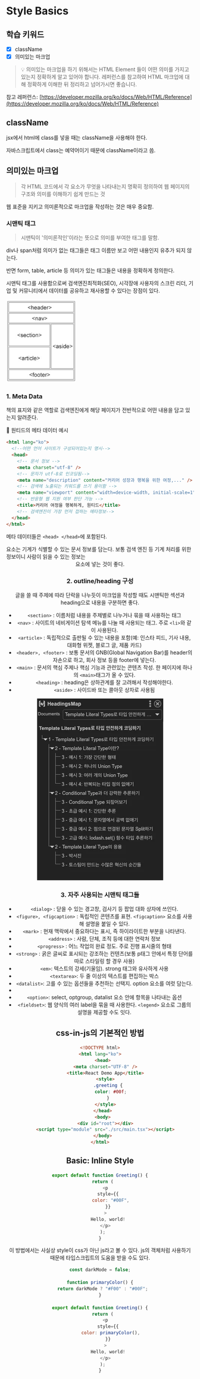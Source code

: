 # Style Basics

## 학습 키워드

- [x] className
- [x] 의미있는 마크업

> 💡 의미있는 마크업을 하기 위해서는 HTML Element 들이 어떤 의미를 가지고 있는지 정확하게 알고 있어야 합니다. 레퍼런스를 참고하여 HTML 마크업에 대해 정확하게 이해한 뒤 정리하고 넘어가시면 좋습니다.

참고 레퍼런스: [https://developer.mozilla.org/ko/docs/Web/HTML/Reference](https://developer.mozilla.org/ko/docs/Web/HTML/Reference)

## className

jsx에서 html에 class를 넣을 때는 className을 사용해야 한다.

자바스크립트에서 class는 예약어이기 때문에 className이라고 씀.

## 의미있는 마크업

> 각 HTML 코드에서 각 요소가 무엇을 나타내는지 명확히 정의하여 웹 페이지의 구조와 의미를 이해하기 쉽게 만드는 것

웹 표준을 지키고 의미론적으로 마크업을 작성하는 것은 매우 중요함.

### 시맨틱 태그

> 시맨틱이 '의미론적인'이라는 뜻으로 의미를 부여한 태그를 말함.

div나 span처럼 의미가 없는 태그들은 태그 이름만 보고 어떤 내용인지 유추가 되지 않는다.

반면 form, table, article 등 의미가 있는 태그들은 내용을 정확하게 정의한다.

시맨틱 태그를 사용함으로써 검색엔진최적화(SEO), 시각장애 사용자의 스크린 리더, 기업 및 커뮤니티에서 데이터를 공유하고 재사용할 수 있다는 장점이 있다.

![웹사이트 구조](/images/web-structure.jpg)

### 1. Meta Data

책의 표지와 같은 역할로 검색엔진에게 해당 페이지가 전반적으로 어떤 내용을 담고 있는지 알려준다.

📌 원티드의 메타 데이터 예시

```html
<html lang="ko">
  <!--어떤 언어 사이트가 구성되어있는지 명시-->
  <head>
    <!-- 문서 정보 -->
    <meta charset="utf-8" />
    <!-- 문자가 utf-8로 인코딩됨-->
    <meta name="description" content="커리어 성장과 행복을 위한 여정,..." />
    <!-- 검색에 노출되는 키워드를 쓰기 용이함 -->
    <meta name="viewport" content="width=device-width, initial-scale=1" />
    <!-- 반응형 웹 지원 여부 판단 가능 -->
    <title>커리어 여정을 행복하게, 원티드</title>
    <!-- 검색엔진이 가장 먼저 접하는 메타정보-->
  </head>
</html>
```

메타 데이터들은 `<head> </head>`에 포함된다.

<head> 요소는 기계가 식별할 수 있는 문서 정보를 담는다. 보통 검색 엔진 등 기계 처리를 위한 정보이니 사람이 읽을 수 있는 정보는 <header>요소에 넣는 것이 좋다.

### 2. outline/heading 구성

글을 쓸 때 주제에 따라 단락을 나누듯이 마크업을 작성할 때도 시맨틱한 섹션과 heading으로 내용을 구분하면 좋다.

- `<section>` : 이름처럼 내용을 주제별로 나누거나 묶을 때 사용하는 태그
- `<nav>` : 사이트의 네비게이션 탐색 메뉴를 나눌 때 사용되는 태그. 주로 `<li>`와 같이 사용된다.
- `<article>` : 독립적으로 출판될 수 있는 내용을 포함(예: 인스타 피드, 기사 내용, 대화형 위젯, 블로그 글, 제품 카드)
- `<header>, <footer>` : 보통 문서의 GNB(Global Navigation Bar)를 header의 자손으로 하고, 회사 정보 등을 footer에 넣는다.
- `<main>` : 문서의 핵심 주제나 핵심 기능과 관련있는 콘텐츠 작성. 한 페이지에 하나의 `<main>`태그가 올 수 있다.
- `<heading>` : heading은 상하관계를 잘 고려해서 작성해야한다.
- `<aside>` : 사이드바 또는 콜아웃 상자로 사용됨

![토스 개발팀 문서 heading 예시](/images/toss_heading.jpg)

### 3. 자주 사용되는 시맨틱 태그들

- `<dialog>` : 닫을 수 있는 경고창, 검사기 등 팝업 대화 상자에 쓰인다.
- `<figure>, <figcaption>` : 독립적인 콘텐츠를 표현. `<figcaption>` 요소를 사용해 설명을 붙일 수 있다.
- `<mark>` : 현재 맥락에서 중요하다는 표시, 즉 하이라이트한 부분을 나타낸다.
- `<address>` : 사람, 단체, 조직 등에 대한 연락처 정보
- `<progress>` : 어느 작업의 완료 정도. 주로 진행 표시줄의 형태
- `<strong>` : 굵은 글씨로 표시되는 강조하는 컨텐츠(보통 p태그 안에서 특정 단어를 따로 스타일링 할 경우 사용)
- `<em>`: 텍스트의 강세(기울임). strong 태그와 유사하게 사용
- `<textarea>`: 두 줄 이상의 텍스트를 편집하는 박스
- `<datalist>`: 고를 수 있는 옵션들을 추천하는 선택지. option 요소를 여럿 담는다.
- ``
- `<option>`: select, optgroup, datalist 요소 안에 항목을 나타내는 옵션
- `<fieldset>`: 웹 양식의 여러 label을 묶을 때 사용한다. `<legend>` 요소로 그룹의 설명을 제공할 수도 잇다.

## css-in-js의 기본적인 방법

```html
<!DOCTYPE html>
<html lang="ko">
  <head>
    <meta charset="UTF-8" />
    <title>React Demo App</title>
    <style>
      .greeting {
        color: #00f;
      }
    </style>
  </head>
  <body>
    <div id="root"></div>
    <script type="module" src="./src/main.tsx"></script>
  </body>
</html>
```

## Basic: Inline Style

```javascript
export default function Greeting() {
  return (
    <p
      style={{
        color: "#00F",
      }}
    >
      Hello, world!
    </p>
  );
}
```

이 방법에서는 사실상 style이 css가 아닌 js라고 볼 수 있다.
js의 객체처럼 사용하기 때문에 타입스크립트의 도움을 받을 수도 있다.

```javascript
const darkMode = false;

function primaryColor() {
  return darkMode ? "#F00" : "#00F";
}

export default function Greeting() {
  return (
    <p
      style={{
        color: primaryColor(),
      }}
    >
      Hello, world!
    </p>
  );
}
```
